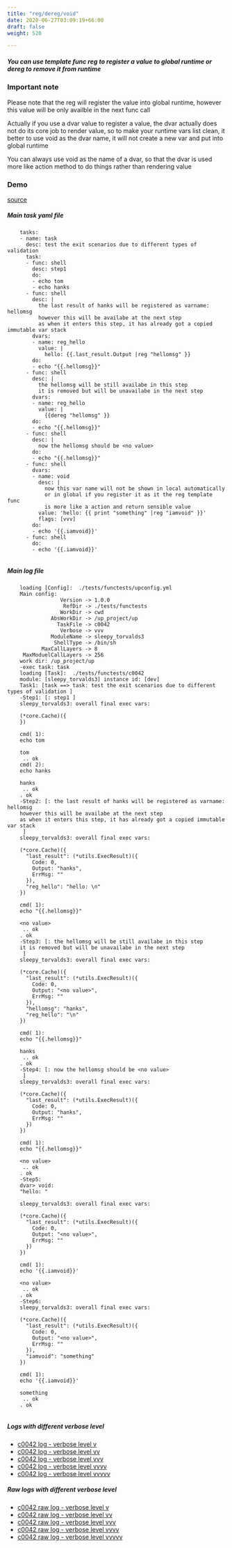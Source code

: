 ```yaml
---
title: "reg/dereg/void"
date: 2020-06-27T03:09:19+66:00
draft: false
weight: 520

---
```


##### You can use template func reg to register a value to global runtime or dereg to remove it from runtime


### Important note


Please note that the reg will register the value into global runtime, however this value will be only availble in the next func call

Actually if you use a dvar value to register a value, the dvar actually does not do its core job to render value, so to make your runtime vars list clean, it better to use void as the dvar name, it will not create a new var and put into global runtime

You can always use void as the name of a dvar, so that the dvar is used more like action method to do things rather than rendering value











### Demo








[source](https://github.com/upcmd/up/blob/master/tests/functests/c0042.yml)

##### Main task yaml file
```
    tasks:
    - name: task
      desc: test the exit scenarios due to different types of validation
      task:
      - func: shell
        desc: step1
        do:
        - echo tom
        - echo hanks
      - func: shell
        desc: |
          the last result of hanks will be registered as varname: hellomsg
          however this will be availabe at the next step
          as when it enters this step, it has already got a copied immutable var stack
        dvars:
        - name: reg_hello
          value: |
            hello: {{.last_result.Output |reg "hellomsg" }}
        do:
        - echo "{{.hellomsg}}"
      - func: shell
        desc: |
          the hellomsg will be still availabe in this step
          it is removed but will be unavailabe in the next step
        dvars:
        - name: reg_hello
          value: |
            {{dereg "hellomsg" }}
        do:
        - echo "{{.hellomsg}}"
      - func: shell
        desc: |
          now the hellomsg should be <no value>
        do:
        - echo "{{.hellomsg}}"
      - func: shell
        dvars:
        - name: void
          desc: |
            now this var name will not be shown in local automatically
            or in global if you register it as it the reg template func
            is more like a action and return sensible value
          value: 'hello: {{ print "something" |reg "iamvoid" }}'
          flags: [vvv]
        do:
        - echo '{{.iamvoid}}'
      - func: shell
        do:
        - echo '{{.iamvoid}}'
    
```
##### Main log file
```
    loading [Config]:  ./tests/functests/upconfig.yml
    Main config:
                 Version -> 1.0.0
                  RefDir -> ./tests/functests
                 WorkDir -> cwd
              AbsWorkDir -> /up_project/up
                TaskFile -> c0042
                 Verbose -> vvv
              ModuleName -> sleepy_torvalds3
               ShellType -> /bin/sh
           MaxCallLayers -> 8
     MaxModuelCallLayers -> 256
    work dir: /up_project/up
    -exec task: task
    loading [Task]:  ./tests/functests/c0042
    module: [sleepy_torvalds3] instance id: [dev]
    Task1: [task ==> task: test the exit scenarios due to different types of validation ]
    -Step1: [: step1 ]
    sleepy_torvalds3: overall final exec vars:
    
    (*core.Cache)({
    })
    
    cmd( 1):
    echo tom
    
    tom
     .. ok
    cmd( 2):
    echo hanks
    
    hanks
     .. ok
    . ok
    -Step2: [: the last result of hanks will be registered as varname: hellomsg
    however this will be availabe at the next step
    as when it enters this step, it has already got a copied immutable var stack
     ]
    sleepy_torvalds3: overall final exec vars:
    
    (*core.Cache)({
      "last_result": (*utils.ExecResult)({
        Code: 0,
        Output: "hanks",
        ErrMsg: ""
      }),
      "reg_hello": "hello: \n"
    })
    
    cmd( 1):
    echo "{{.hellomsg}}"
    
    <no value>
     .. ok
    . ok
    -Step3: [: the hellomsg will be still availabe in this step
    it is removed but will be unavailabe in the next step
     ]
    sleepy_torvalds3: overall final exec vars:
    
    (*core.Cache)({
      "last_result": (*utils.ExecResult)({
        Code: 0,
        Output: "<no value>",
        ErrMsg: ""
      }),
      "hellomsg": "hanks",
      "reg_hello": "\n"
    })
    
    cmd( 1):
    echo "{{.hellomsg}}"
    
    hanks
     .. ok
    . ok
    -Step4: [: now the hellomsg should be <no value>
     ]
    sleepy_torvalds3: overall final exec vars:
    
    (*core.Cache)({
      "last_result": (*utils.ExecResult)({
        Code: 0,
        Output: "hanks",
        ErrMsg: ""
      })
    })
    
    cmd( 1):
    echo "{{.hellomsg}}"
    
    <no value>
     .. ok
    . ok
    -Step5:
    dvar> void:
    "hello: "
    
    sleepy_torvalds3: overall final exec vars:
    
    (*core.Cache)({
      "last_result": (*utils.ExecResult)({
        Code: 0,
        Output: "<no value>",
        ErrMsg: ""
      })
    })
    
    cmd( 1):
    echo '{{.iamvoid}}'
    
    <no value>
     .. ok
    . ok
    -Step6:
    sleepy_torvalds3: overall final exec vars:
    
    (*core.Cache)({
      "last_result": (*utils.ExecResult)({
        Code: 0,
        Output: "<no value>",
        ErrMsg: ""
      }),
      "iamvoid": "something"
    })
    
    cmd( 1):
    echo '{{.iamvoid}}'
    
    something
     .. ok
    . ok
    
```


##### Logs with different verbose level
* [c0042 log - verbose level v](../../logs/c0042_v)
* [c0042 log - verbose level vv](../../logs/c0042_vv)
* [c0042 log - verbose level vvv](../../logs/c0042_vvvv)
* [c0042 log - verbose level vvvv](../../logs/c0042_vvvv)
* [c0042 log - verbose level vvvvv](../../logs/c0042_vvvvv)

##### Raw logs with different verbose level
* [c0042 raw log - verbose level v](../../reflogs/c0042_v.log)
* [c0042 raw log - verbose level vv](../../reflogs/c0042_vv.log)
* [c0042 raw log - verbose level vvv](../../reflogs/c0042_vvv.log)
* [c0042 raw log - verbose level vvvv](../../reflogs/c0042_vvvv.log)
* [c0042 raw log - verbose level vvvvv](../../reflogs/c0042_vvvvv.log)







